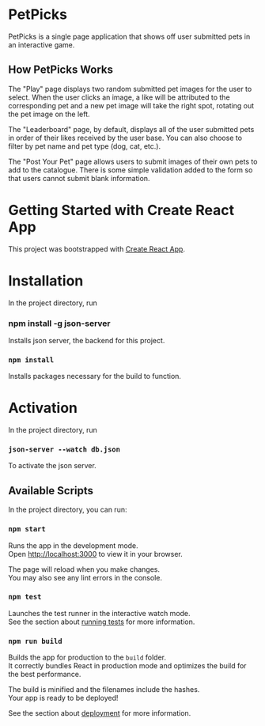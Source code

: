 # PetPicks

PetPicks is a single page application that shows off user submitted pets in an interactive game.

## How PetPicks Works
The "Play" page displays two random submitted pet images for the user to select. When the user clicks an image, a like will be attributed to the corresponding pet and a new pet image will take the right spot, rotating out the pet image on the left.

The "Leaderboard" page, by default, displays all of the user submitted pets in order of their likes received by the user base. You can also choose to filter by pet name and pet type (dog, cat, etc.).

The "Post Your Pet" page allows users to submit images of their own pets to add to the catalogue. There is some simple validation added to the form so that users cannot submit blank information.

# Getting Started with Create React App

This project was bootstrapped with [Create React App](https://github.com/facebook/create-react-app).

# Installation

In the project directory, run

### npm install -g json-server

Installs json server, the backend for this project.

### `npm install`

Installs packages necessary for the build to function.

# Activation
In the project directory, run

### `json-server --watch db.json`

To activate the json server.


## Available Scripts

In the project directory, you can run:

### `npm start`

Runs the app in the development mode.\
Open [http://localhost:3000](http://localhost:3000) to view it in your browser.

The page will reload when you make changes.\
You may also see any lint errors in the console.

### `npm test`

Launches the test runner in the interactive watch mode.\
See the section about [running tests](https://facebook.github.io/create-react-app/docs/running-tests) for more information.

### `npm run build`

Builds the app for production to the `build` folder.\
It correctly bundles React in production mode and optimizes the build for the best performance.

The build is minified and the filenames include the hashes.\
Your app is ready to be deployed!

See the section about [deployment](https://facebook.github.io/create-react-app/docs/deployment) for more information.
